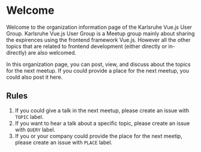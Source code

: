 # Welcome
Welcome to the organization information page of the Karlsruhe Vue.js User Group. Karlsruhe Vue.js User Group is a Meetup group mainly about sharing the expirences using the frontend framework Vue.js. However all the other topics that are related to frontend development (either directly or in-directly) are also welcomed.

In this organization page, you can post, view, and discuss about the topics for the next meetup. If you could provide a place for the next meetup, you could also post it here.

## Rules
1. If you could give a talk in the next meetup, please create an issue with `TOPIC` label.
2. If you want to hear a talk about a specific topic, please create an issue with `QUERY` label.
3. If you or your company could provide the place for the next meetip, please create an issue with `PLACE` label.
